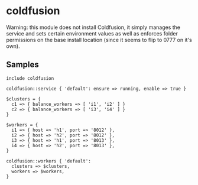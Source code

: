 coldfusion
==========

Warning: this module does not install Coldfusion, it simply manages the service
and sets certain environment values as well as enforces folder permissions on
the base install location (since it seems to flip to 0777 on it's own).

Samples
-------
```
include coldfusion
```
```
coldfusion::service { 'default': ensure => running, enable => true }
```
```
$clusters = {
  c1 => { balance_workers => [ 'i1', 'i2' ] }
  c2 => { balance_workers => [ 'i3', 'i4' ] }
}
```
```
$workers = {
  i1 => { host => 'h1', port => '8012' },
  i2 => { host => 'h2', port => '8012' },
  i3 => { host => 'h1', port => '8013' },
  i4 => { host => 'h2', port => '8013' },
}
```
```
coldfusion::workers { 'default':
  clusters => $clusters,
  workers => $workers,
}
```